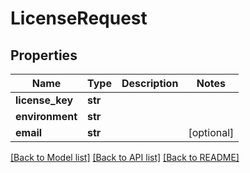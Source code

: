 # LicenseRequest

## Properties
Name | Type | Description | Notes
------------ | ------------- | ------------- | -------------
**license_key** | **str** |  | 
**environment** | **str** |  | 
**email** | **str** |  | [optional] 

[[Back to Model list]](../README.md#documentation-for-models) [[Back to API list]](../README.md#documentation-for-api-endpoints) [[Back to README]](../README.md)


